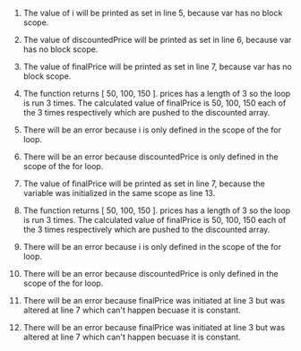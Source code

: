 1. The value of i will be printed as set in line 5, because var has no block scope.
2. The value of discountedPrice will be printed as set in line 6, because var has no block scope.
3. The value of finalPrice will be printed as set in line 7, because var has no block scope.
4. The function returns [ 50, 100, 150 ]. prices has a length of 3 so the loop is run 3 times. The calculated value of finalPrice is 50, 100, 150 each of the 3 times respectively which are pushed to the discounted array. 

5. There will be an error because i is only defined in the scope of the for loop.
6. There will be an error because discountedPrice is only defined in the scope of the for loop.
7. The value of finalPrice will be printed as set in line 7, because the variable was initialized in the same scope as line 13. 
8. The function returns [ 50, 100, 150 ]. prices has a length of 3 so the loop is run 3 times. The calculated value of finalPrice is 50, 100, 150 each of the 3 times respectively which are pushed to the discounted array. 

9. There will be an error because i is only defined in the scope of the for loop.
10. There will be an error because discountedPrice is only defined in the scope of the for loop.
11. There will be an error because finalPrice was initiated at line 3 but was altered at line 7 which can't happen becuase it is constant. 
12. There will be an error because finalPrice was initiated at line 3 but was altered at line 7 which can't happen becuase it is constant. 


